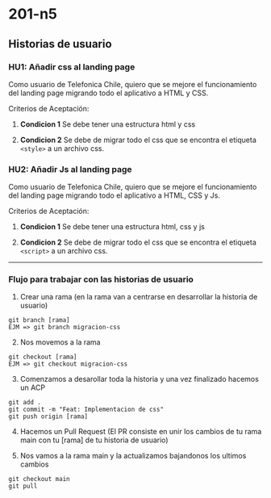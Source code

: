 # 201-n5

## Historias de usuario

### HU1: Añadir css al landing page

Como usuario de Telefonica Chile, quiero que se mejore el funcionamiento del landing page migrando todo el aplicativo a HTML y CSS.

Criterios de Aceptación:

1. **Condicion 1** Se debe tener una estructura html y css

2. **Condicion 2** Se debe de migrar todo el css que se encontra el etiqueta `<style>` a un archivo css.


### HU2: Añadir Js al landing page

Como usuario de Telefonica Chile, quiero que se mejore el funcionamiento del landing page migrando todo el aplicativo a HTML, CSS y Js.

Criterios de Aceptación:

1. **Condicion 1** Se debe tener una estructura html, css y js

2. **Condicion 2** Se debe de migrar todo el css que se encontra el etiqueta `<script>` a un archivo css.


---

### Flujo para trabajar con las historias de usuario

1. Crear una rama (en la rama van a centrarse en desarrollar la historia de usuario)

```
git branch [rama]
EJM => git branch migracion-css
```

2. Nos movemos a la rama
```
git checkout [rama]
EJM => git checkout migracion-css
```

3. Comenzamos a desarollar toda la historia y una vez finalizado hacemos un ACP

```
git add .
git commit -m "Feat: Implementacion de css"
git push origin [rama]
```

4. Hacemos un Pull Request (El PR consiste en unir los cambios de tu rama main con tu [rama] de tu historia de usuario)

5. Nos vamos a la rama main y la actualizamos bajandonos los ultimos cambios
```
git checkout main
git pull
```